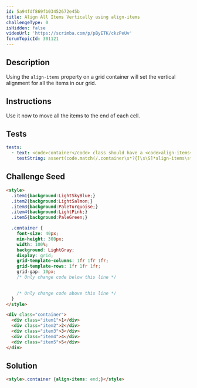 ```yaml
---
id: 5a94fdf869fb03452672e45b
title: Align All Items Vertically using align-items
challengeType: 0
isHidden: false
videoUrl: 'https://scrimba.com/p/pByETK/ckzPeUv'
forumTopicId: 301121
---
```


## Description
<section id='description'>
Using the <code>align-items</code> property on a grid container will set the vertical alignment for all the items in our grid.
</section>

## Instructions
<section id='instructions'>
Use it now to move all the items to the end of each cell.
</section>

## Tests
<section id='tests'>

```yml
tests:
  - text: <code>container</code> class should have a <code>align-items</code> property that has the value of <code>end</code>.
    testString: assert(code.match(/.container\s*?{[\s\S]*align-items\s*?:\s*?end\s*?;[\s\S]*}/gi));

```

</section>

## Challenge Seed
<section id='challengeSeed'>

<div id='html-seed'>

```html
<style>
  .item1{background:LightSkyBlue;}
  .item2{background:LightSalmon;}
  .item3{background:PaleTurquoise;}
  .item4{background:LightPink;}
  .item5{background:PaleGreen;}

  .container {
    font-size: 40px;
    min-height: 300px;
    width: 100%;
    background: LightGray;
    display: grid;
    grid-template-columns: 1fr 1fr 1fr;
    grid-template-rows: 1fr 1fr 1fr;
    grid-gap: 10px;
    /* Only change code below this line */

    
    /* Only change code above this line */
  }
</style>

<div class="container">
  <div class="item1">1</div>
  <div class="item2">2</div>
  <div class="item3">3</div>
  <div class="item4">4</div>
  <div class="item5">5</div>
</div>
```

</div>



</section>

## Solution
<section id='solution'>


```html
<style>.container {align-items: end;}</style>
```

</section>
